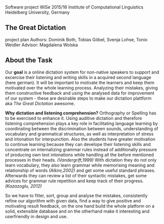 Software project WiSe 2015/16
Institute of Computational Linguistics
Heidelberg University, Germany

The Great Dictation
----
project plan
Authors: Dominik Both, Tobias Göbel, Svenja Lohse, Tonio Weidler
Advisor: Magdalena Wolska

About the Task
------
Our **goal** is a online dictation system for non-native speakers to support and excercise their listening and writing skills in a acquired second language (here german).
It will be important to motivate the learners and keep them motivated over the whole learning process.
Analyzing their mistakes, giving them constructive feedback and using the analysed data for improvement of our system - these are desirable steps to make our dictation plattform aka *The Great Dictation* awesome.

**Why dictation and listening comprehension?**
Orthography or Spelling has to be exercised to enhance it.
Using auditive dictation and therefore listening comprehension plays a key role in facilitating language learning by coordinating between the discrimination between sounds, understanding of vocabulary and grammatical structures, as well as interpretation of stress and intonation for interpunction.
Also the students have greater motivation to continue learning because they can develope their listening skills and concentrate on internalizing grammar rules instead of additionally pressure of producing own text intonations while handling all the before mentioned processes in their heads. *(Vandergrift,1999)*
With dictation they do not only learn vocabulary, they also learn grammar while memorising meaning and relationship of words *(Alkire,2002)* and get some useful standard phrases. Afterwards they can review a list of their syntactic mistakes, get some advices for grammar rule repetition and keep track of their progress. *(Kazazoglu, 2012)*

So we have to filter, sort, group and analyse the mistakes, consistently refine our algorithm with given data, find a way to give positive and motivating result feedback, on the one hand build the whole platform on a solid, extensible database and on the otherhand make it interesting and userfriendly in design and use.
